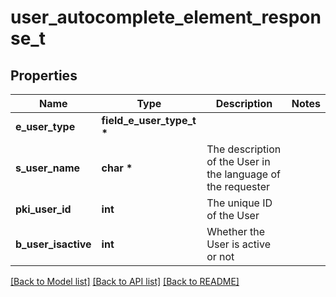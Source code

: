 # user_autocomplete_element_response_t

## Properties
Name | Type | Description | Notes
------------ | ------------- | ------------- | -------------
**e_user_type** | **field_e_user_type_t \*** |  | 
**s_user_name** | **char \*** | The description of the User in the language of the requester | 
**pki_user_id** | **int** | The unique ID of the User | 
**b_user_isactive** | **int** | Whether the User is active or not | 

[[Back to Model list]](../README.md#documentation-for-models) [[Back to API list]](../README.md#documentation-for-api-endpoints) [[Back to README]](../README.md)


